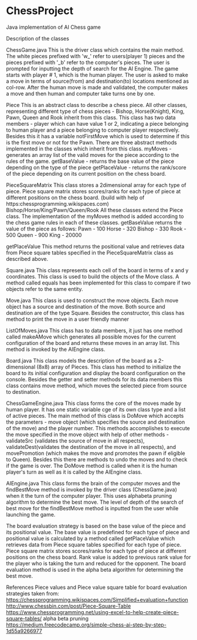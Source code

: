 # ChessProject
Java implementation of AI Chess game

Description of the classes

ChessGame.java
This is the driver class which contains the main method. The white pieces prefixed with 'w_' refer to users(player 1) pieces and the pieces prefixed with '_b' refer to the computer's pieces. The user is prompted for inputting the depth of search for the AI Engine. The game starts with player # 1, which is the human player. The user is asked to make a move in terms of source(from) and destination(to) locations mentioned as col-row. After the human move is made and validated, the computer makes a move and then human and computer take turns one by one.

Piece
This is an abstract class to describe a chess piece. All other classes, representing different type of chess pieces - Bishop, Horse(Knight), King, Pawn, Queen and Rook inherit from this class. This class has two data members - player which can have value 1 or 2, indicating a piece belonging to human player and a piece belonging to computer player respectively. Besides this it has a variable notFirstMove which is used to determine if this is the first move or not for the Pawn. There are three abstract methods implemented in the classes which inherit from this class.
myMoves - generates an array list of the valid moves for the piece according to the rules of the game.
getBaseValue - returns the base value of the piece depending on the type of the piece
getPlaceValue - returns the rank/score of the piece depending on its current position on the chess board.

PieceSquareMatrix
This class stores a 2dimensional array for each type of piece. Piece square matrix stores scores/ranks for each type of piece at different positions on the chess board. (build with help of https:chessprogramming.wikispaces.com)
Bishop/Horse/King/Pawn/Queen/Rook
All these classes extend the Piece class. The implementation of the myMoves method is added according to the chess game rules in each of these classes. getBaseValue returns the value of the piece as follows:
Pawn - 100
Horse - 320
Bishop - 330
Rook - 500
Queen - 900
King - 20000

getPlaceValue 
This method returns the positional value and retrieves data from Piece square tables specified in the PieceSquareMatrix class as described above.

Square.java
This class represents each cell of the board in terms of x and y coordinates. This class is used to build the objects of the Move class. A method called equals has been implemented for this class to compare if two objects refer to the same entity.

Move.java
This class is used to construct the move objects. Each move object has a source and destination of the move. Both source and destination are of the type Square. Besides the constructor, this class has method to print the move in a user friendly manner

ListOfMoves.java
This class has to data members, it just has one method called makeAMove which generates all possible moves for the current configuration of the board and returns these moves in an array list. This method is invoked by the AIEngine class.

Board.java
This class models the description of the board as a 2-dimensional (8x8) array of Pieces. This class has method to initialize the board to its initial configuration and display the board configuration on the console. Besides the getter and setter methods for its data members this class contains move method, which moves the selected piece from source to destination.

ChessGameEngine.java
This class forms the core of the moves made by human player.  It has one static variable cge of its own class type and a list of active pieces. The main method of this class is DoMove which accepts the parameters - move object (which specifies the source and destination of the move) and the player number. This methods accomplishes to execute the move specified in the move object with help of other methods - validateSrc (validates the source of move in all respects), validateDest(validates the destination of the move in all respects), and movePromotion (which makes the move and promotes the pawn if eligible to Queen). Besides this there are methods to undo the moves and to check if the game is over. The DoMove method is called when it is the human player's turn as well as it is called by the AIEngine class.

AIEngine.java
This class forms the brain of the computer moves and the findBestMove method is invoked by the driver class (ChessGame.java) when it the turn of the computer player. This uses alphabeta pruning algorithm to determine the best move. The level of depth of the search of best move for the findBestMove method is inputted from the user while launching the game. 

The board evaluation strategy is based on the base value of the piece and its positional value. The base value is predefined for each type of piece and positional value is calculated by a method called getPlaceValue which retrieves data from Piece square tables specified for each type of piece. Piece square matrix stores scores/ranks for each type of piece at different positions on the chess board. Rank value is added to previous rank value for the player who is taking the turn and reduced for the opponent. The board evaluation method is used in the alpha beta algorithm for determining the best move.





References 
Piece values and Piece value square table for board evaluation strategies taken from:
https://chessprogramming.wikispaces.com/Simplified+evaluation+function
http://www.chessbin.com/post/Piece-Square-Table
https://www.chessprogramming.net/using-excel-to-help-create-piece-square-tables/
alpha beta pruning
https://medium.freecodecamp.org/simple-chess-ai-step-by-step-1d55a9266977


